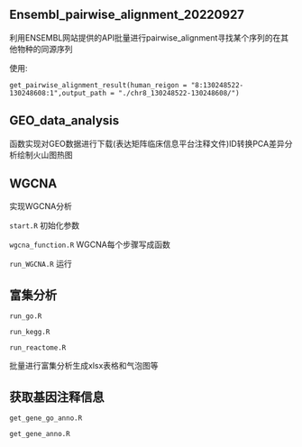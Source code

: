 ## Ensembl_pairwise_alignment_20220927

利用ENSEMBL网站提供的API批量进行pairwise_alignment寻找某个序列的在其他物种的同源序列

使用:

`get_pairwise_alignment_result(human_reigon = "8:130248522-130248608:1",output_path = "./chr8_130248522-130248608/")`



## **GEO_data_analysis**

函数实现对GEO数据进行下载(表达矩阵临床信息平台注释文件)ID转换PCA差异分析绘制火山图热图



## WGCNA

实现WGCNA分析

`start.R` 初始化参数

`wgcna_function.R` WGCNA每个步骤写成函数

`run_WGCNA.R` 运行





## 富集分析

`run_go.R`

`run_kegg.R`

`run_reactome.R`

批量进行富集分析生成xlsx表格和气泡图等





## 获取基因注释信息

`get_gene_go_anno.R`

`get_gene_anno.R`